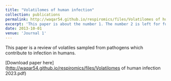 ```yaml
---
title: "Volatilomes of human infection"
collection: publications
permalink: http://waqar54.github.io/respiromics/files/Volatilomes of human infection 2023.pdf
excerpt: 'This paper is about the number 1. The number 2 is left for future work.'
date: 2013-10-01
venue: 'Journal 1'
---
```

This paper is a review of volatiles sampled from pathogens which contribute to infection in humans.

[Download paper here](http://waqar54.github.io/respiromics/files/Volatilomes of human infection 2023.pdf)

